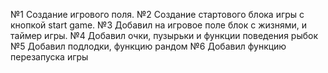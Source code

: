 №1 Создание игрового поля.
№2 Создание стартового блока игры с кнопкой start game.
№3 Добавил на игровое поле блок с жизнями, и таймер игры.
№4 Добавил очки, пузырьки и функции поведения рыбок
№5 Добавил подлодки, функцию рандом
№6 Добавил функцию перезапуска игры